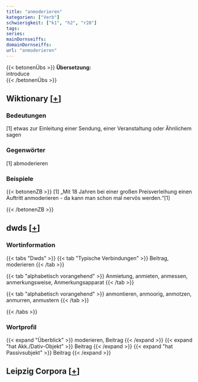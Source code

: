 ```yaml
---
title: "anmoderieren"
kategorien: ["Verb"]
schwierigkeit: ["k1", "h2", "r20"]
tags:
series:
mainDornseiffs:
domainDornseiffs:
url: "anmoderieren"
---
```


{{< betonenÜbs >}}
**Übersetzung:**  
introduce  
{{< /betonenÜbs >}}

## Wiktionary [[+](https://de.wiktionary.org/wiki/anmoderieren)]

### Bedeutungen
[1] etwas zur Einleitung einer Sendung, einer Veranstaltung oder Ähnlichem sagen  

### Gegenwörter
[1] abmoderieren  

### Beispiele
{{< betonenZB >}}
[1] „Mit 18 Jahren bei einer großen Preisverleihung einen Auftritt anmoderieren - da kann man schon mal nervös werden.“[1]  

{{< /betonenZB >}}


## dwds [[+](https://www.dwds.de/wb/anmoderieren)]

### Wortinformation
{{< tabs "Dwds" >}}
{{< tab "Typische Verbindungen" >}}
Beitrag, moderieren
{{< /tab >}}

{{< tab "alphabetisch vorangehend" >}}
Anmietung, anmieten, anmessen, anmerkungsweise, Anmerkungsapparat
{{< /tab >}}

{{< tab "alphabetisch vorangehend" >}}
anmontieren, anmoorig, anmotzen, anmurren, anmustern
{{< /tab >}}

{{< /tabs >}}

### Wortprofil
{{< expand "Überblick" >}} moderieren, Beitrag {{< /expand >}}
{{< expand "hat Akk./Dativ-Objekt" >}} Beitrag {{< /expand >}}
{{< expand "hat Passivsubjekt" >}} Beitrag {{< /expand >}}

## Leipzig Corpora [[+](https://corpora.uni-leipzig.de/en/res?word=anmoderieren&corpusId=deu_newscrawl-public_2018)]

